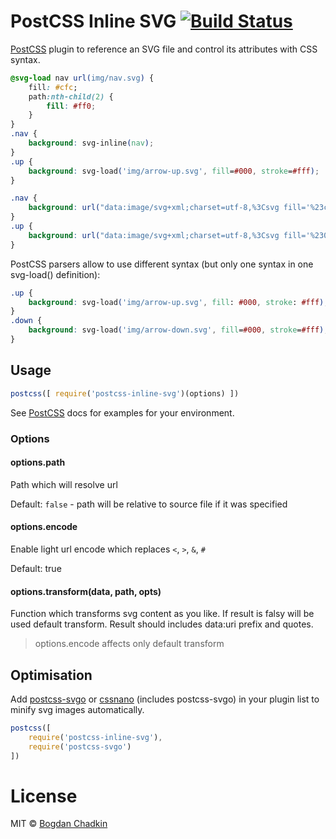 # PostCSS Inline SVG [![Build Status][travis-img]][travis]

[PostCSS] plugin to reference an SVG file and control its attributes with CSS syntax.

[PostCSS]: https://github.com/postcss/postcss
[travis-img]:  https://travis-ci.org/TrySound/postcss-inline-svg.svg
[travis]:      https://travis-ci.org/TrySound/postcss-inline-svg

```css
@svg-load nav url(img/nav.svg) {
    fill: #cfc;
    path:nth-child(2) {
        fill: #ff0;
    }
}
.nav {
    background: svg-inline(nav);
}
.up {
    background: svg-load('img/arrow-up.svg', fill=#000, stroke=#fff);
}
```

```css
.nav {
    background: url("data:image/svg+xml;charset=utf-8,%3Csvg fill='%23cfc'%3E%3Cpath d='...'/%3E%3Cpath d='...' fill='%23ff0'/%3E%3Cpath d='...'/%3E%3C/svg%3E");
}
.up {
    background: url("data:image/svg+xml;charset=utf-8,%3Csvg fill='%23000' stroke='%23fff'%3E...%3C/svg%3E");
}
```

PostCSS parsers allow to use different syntax (but only one syntax in one svg-load() definition):

```css
.up {
    background: svg-load('img/arrow-up.svg', fill: #000, stroke: #fff);
}
.down {
    background: svg-load('img/arrow-down.svg', fill=#000, stroke=#fff);
}
```

## Usage

```js
postcss([ require('postcss-inline-svg')(options) ])
```

See [PostCSS] docs for examples for your environment.

### Options

#### options.path

Path which will resolve url

Default: `false` - path will be relative to source file if it was specified

#### options.encode

Enable light url encode which replaces `<`, `>`, `&`, `#`

Default: true

#### options.transform(data, path, opts)

Function which transforms svg content as you like. If result is falsy will be used default transform. Result should includes data:uri prefix and quotes.

> options.encode affects only default transform


## Optimisation

Add [postcss-svgo](https://github.com/ben-eb/postcss-svgo)
or [cssnano](https://github.com/ben-eb/cssnano)
(includes postcss-svgo) in your plugin list to minify svg images automatically.

```js
postcss([
    require('postcss-inline-svg'),
    require('postcss-svgo')
])
```


# License

MIT © [Bogdan Chadkin](mailto:trysound@yandex.ru)
